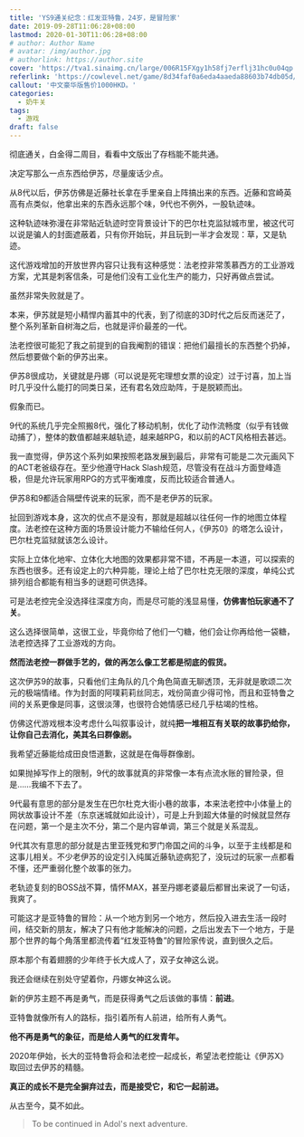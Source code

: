 ```yaml
---
title: 'YS9通关纪念：红发亚特鲁，24岁，是冒险家'
date: 2019-09-28T11:06:28+08:00
lastmod: 2020-01-30T11:06:28+08:00
# author: Author Name
# avatar: /img/author.jpg
# authorlink: https://author.site
cover: 'https://tva1.sinaimg.cn/large/006R15FXgy1h58fj7erflj31hc0u04qp.jpg'
referlink: 'https://cowlevel.net/game/8d34faf0a6eda4aaeda88603b74db05d/review/3690483'
callout: '中文豪华版售价1000HKD。'
categories:
  - 奶牛关
tags:
  - 游戏
draft: false
---
```


彻底通关，白金得二周目，看看中文版出了存档能不能共通。

决定写那么一点东西给伊苏，尽量废话少点。

<!--more-->

从8代以后，伊苏仿佛是近藤社长拿在手里亲自上阵搞出来的东西。近藤和宫崎英高有点类似，他拿出来的东西永远那个味，9代也不例外，一股轨迹味。

这种轨迹味弥漫在非常贴近轨迹时空背景设计下的巴尔杜克监狱城市里，被这代可以说是骗人的封面遮蔽着，只有你开始玩，并且玩到一半才会发现：草，又是轨迹。

这代游戏增加的开放世界内容只让我有这种感觉：法老控非常羡慕西方的工业游戏方案，尤其是刺客信条，可是他们没有工业化生产的能力，只好再做点尝试。

虽然非常失败就是了。

本来，伊苏就是短小精悍内蓄其中的代表，到了彻底的3D时代之后反而迷茫了，整个系列革新自树海之后，也就是评价最差的一代。

法老控很可能犯了我之前提到的自我阉割的错误：把他们最擅长的东西整个扔掉，然后想要做个新的伊苏出来。

伊苏8很成功，关键就是丹娜（可以说是死宅理想女票的设定）过于讨喜，加上当时几乎没什么能打的同类日呆，还有君名效应助阵，于是脱颖而出。

假象而已。

9代的系统几乎完全照搬8代，强化了移动机制，优化了动作流畅度（似乎有钱做动捕了），整体的数值都越来越轨迹，越来越RPG，和以前的ACT风格相去甚远。

我一直觉得，伊苏这个系列如果按照老路发展到最后，非常有可能是二次元画风下的ACT老爸级存在。至少他遵守Hack Slash规范，尽管没有在战斗方面登峰造极，但是允许玩家用RPG的方式平衡难度，反而比较适合普通人。

伊苏8和9都适合隔壁传说来的玩家，而不是老伊苏的玩家。

扯回到游戏本身，这次的优点不是没有，那就是超越以往任何一作的地图立体程度。法老控在这种方面的场景设计能力不输给任何人，《伊苏0》的塔怎么设计，巴尔杜克监狱就该怎么设计。

实际上立体化地牢、立体化大地图的效果都非常不错，不再是一本道，可以探索的东西也很多。还有设定上的六种异能，理论上给了巴尔杜克无限的深度，单纯公式排列组合都能有相当多的谜题可供选择。

可是法老控完全没选择往深度方向，而是尽可能的浅显易懂，**仿佛害怕玩家通不了关**。

这么选择很简单，这很工业，毕竟你给了他们一勺糖，他们会让你再给他一袋糖，法老控选择了工业游戏的方向。

**然而法老控一群做手艺的，做的再怎么像工艺都是彻底的假货。**

这次伊苏9的故事，只看他们主角队的几个角色简直无聊透顶，无非就是歌颂二次元的极端情绪。作为封面的阿噗莉莉丝同志，戏份简直少得可怜，而且和亚特鲁之间的关系更像是同事，这很淡薄，也很符合她情感已经几乎枯竭的性格。

仿佛这代游戏根本没考虑什么叫叙事设计，就纯**把一堆相互有关联的故事扔给你，让你自己去消化，美其名曰群像剧。**

我希望近藤能给成田良悟道歉，这就是在侮辱群像剧。

如果抛掉写作上的限制，9代的故事就真的非常像一本有点流水账的冒险录，但是……我编不下去了。

9代最有意思的部分是发生在巴尔杜克大街小巷的故事，本来法老控中小体量上的网状故事设计不差（东京迷城就如此设计），可是上升到超大体量的时候就显然存在问题，第一个是主次不分，第二个是内容单调，第三个就是关系混乱。

9代其次有意思的部分就是古里亚残党和罗门帝国之间的斗争，以至于主线都是和这事儿相关。不少老伊苏的设定引入纯属近藤轨迹病犯了，没玩过的玩家一点都看不懂，还严重弱化整个故事的张力。

老轨迹复刻的BOSS战不算，情怀MAX，甚至丹娜老婆最后都冒出来说了一句话，我爽了。

可能这才是亚特鲁的冒险：从一个地方到另一个地方，然后投入进去生活一段时间，结交新的朋友，解决了只有他才能解决的问题，之后出发去下一个地方，于是那个世界的每个角落里都流传着“红发亚特鲁”的冒险家传说，直到很久之后。

原本那个有着翅膀的少年终于长大成人了，双子女神这么说。

我还会继续在别处守望着你，丹娜女神这么说。

新的伊苏主题不再是勇气，而是获得勇气之后该做的事情：**前进**。

亚特鲁就像所有人的路标，指引着所有人前进，给所有人勇气。

**他不再是勇气的象征，而是给人勇气的红发青年。**

2020年伊始，长大的亚特鲁将会和法老控一起成长，希望法老控能让《伊苏X》取回过去伊苏的精髓。

**真正的成长不是完全摒弃过去，而是接受它，和它一起前进。**

从古至今，莫不如此。

> To be continued in Adol's next adventure.
